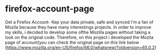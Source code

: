# firefox-account-page
Get a Firefox Account- Kep your data private, safe and synced
I'm a fan of Mozila because they have many interestings projects. In order to improve my skills, i decided to develop 
some ofthe Mozilla pages without taking a look on the original code. 
Therefore, on this project i developed the Mozila page of account(you can check the original page on this link below
(https://www.mozilla.org/en-US/firefox/66.0/whatsnew/?oldversion=65.0.2)
